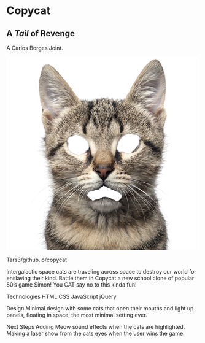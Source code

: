 # Copycat
## A *Tail* of Revenge

A Carlos Borges Joint.

![A screaming lidless cat face.](images/alpha_cat_scream.png)

Tars3/github.io/copycat

Intergalactic space cats are traveling across space to destroy our world for enslaving their kind.  Battle them in Copycat a new school clone of popular 80’s game Simon!  You CAT say no to this kinda fun!

Technologies
HTML
CSS
JavaScript
jQuery

Design
Minimal design with some cats that open their mouths and light up panels, floating in space, the most minimal setting ever.

Next Steps
Adding Meow sound effects when the cats are highlighted.  Making a laser show from the cats eyes when the user wins the game.